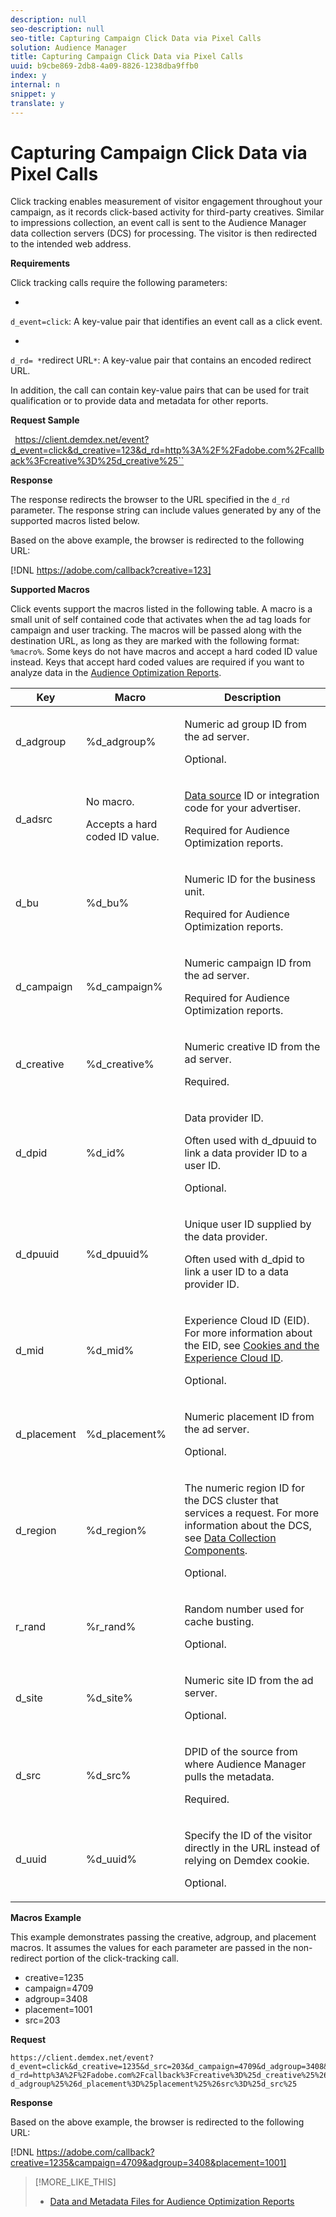 ```yaml
---
description: null
seo-description: null
seo-title: Capturing Campaign Click Data via Pixel Calls
solution: Audience Manager
title: Capturing Campaign Click Data via Pixel Calls
uuid: b9cbe869-2db8-4a09-8826-1238dba9ffb0
index: y
internal: n
snippet: y
translate: y
---
```


# Capturing Campaign Click Data via Pixel Calls



Click tracking enables measurement of visitor engagement throughout your campaign, as it records click-based activity for third-party creatives. Similar to impressions collection, an event call is sent to the Audience Manager data collection servers (DCS) for processing. The visitor is then redirected to the intended web address. 


**Requirements** 


Click tracking calls require the following parameters: 

* 

  `d_event=click`: A key-value pair that identifies an event call as a click event. 

* 

  `d_rd= *`redirect URL`*`: A key-value pair that contains an encoded redirect URL. 





In addition, the call can contain key-value pairs that can be used for trait qualification or to provide data and metadata for other reports. 


**Request Sample** 


` `https://client.demdex.net/event?d_event=click&d_creative=123&d_rd=http%3A%2F%2Fadobe.com%2Fcallback%3Fcreative%3D%25d_creative%25`` 


**Response** 


The response redirects the browser to the URL specified in the `d_rd` parameter. The response string can include values generated by any of the supported macros listed below. 


Based on the above example, the browser is redirected to the following URL: 


[!DNL https://adobe.com/callback?creative=123] 


**Supported Macros** 


Click events support the macros listed in the following table. A macro is a small unit of self contained code that activates when the ad tag loads for campaign and user tracking. The macros will be passed along with the destination URL, as long as they are marked with the following format: `%macro%`. Some keys do not have macros and accept a hard coded ID value instead. Keys that accept hard coded values are required if you want to analyze data in the [Audience Optimization Reports](../../reporting/audience-optimization-reports/audience-optimization-reports.md#concept_D66D2C58493E48BDAFF2F95BBB508946). 

<table id="table_6EB65C3B7D0E49C59AA6C932549E33FC"> 
 <thead> 
  <tr> 
   <th colname="col1" class="entry"> Key </th> 
   <th colname="col02" class="entry"> Macro </th> 
   <th colname="col2" class="entry"> Description </th> 
  </tr> 
 </thead>
 <tbody> 
  <tr> 
   <td colname="col1"> <p> <span class="codeph"> d_adgroup</span> </p> </td> 
   <td colname="col02"> <p> <span class="codeph"> %d_adgroup%</span> </p> </td> 
   <td colname="col2"> <p>Numeric ad group ID from the ad server. </p> <p>Optional. </p> </td> 
  </tr> 
  <tr> 
   <td colname="col1"> <p> <span class="codeph"> d_adsrc</span> </p> </td> 
   <td colname="col02"> <p>No macro. </p> <p>Accepts a hard coded ID value. </p> </td> 
   <td colname="col2"> <p> <a href="../../c_features/datasources-list-and-settings.md#concept_DC7CC030739C436C947078C7877C15AD" format="dita" scope="local"> Data source</a> ID or integration code for your advertiser. </p> <p> Required for <span class="wintitle"> Audience Optimization</span> reports. </p> </td> 
  </tr> 
  <tr> 
   <td colname="col1"> <p> <span class="codeph"> d_bu</span> </p> </td> 
   <td colname="col02"> <p> <span class="codeph"> %d_bu%</span> </p> </td> 
   <td colname="col2"> <p>Numeric ID for the business unit. </p> <p> Required for <span class="wintitle"> Audience Optimization</span> reports. </p> </td> 
  </tr> 
  <tr> 
   <td colname="col1"> <p> <span class="codeph"> d_campaign</span> </p> </td> 
   <td colname="col02"> <p> <span class="codeph"> %d_campaign%</span> </p> </td> 
   <td colname="col2"> <p>Numeric campaign ID from the ad server. </p> <p> Required for <span class="wintitle"> Audience Optimization</span> reports. </p> </td> 
  </tr> 
  <tr> 
   <td colname="col1"> <p> <span class="codeph"> d_creative</span> </p> </td> 
   <td colname="col02"> <p> <span class="codeph"> %d_creative%</span> </p> </td> 
   <td colname="col2"> <p>Numeric creative ID from the ad server. </p> <p>Required. </p> </td> 
  </tr> 
  <tr> 
   <td colname="col1"> <p> <span class="codeph"> d_dpid</span> </p> </td> 
   <td colname="col02"> <p> <span class="codeph"> %d_id%</span> </p> </td> 
   <td colname="col2"> <p>Data provider ID. </p> <p>Often used with <span class="codeph"> d_dpuuid</span> to link a data provider ID to a user ID. </p> <p>Optional. </p> </td> 
  </tr> 
  <tr> 
   <td colname="col1"> <p> <span class="codeph"> d_dpuuid</span> </p> </td> 
   <td colname="col02"> <p> <span class="codeph"> %d_dpuuid%</span> </p> </td> 
   <td colname="col2"> <p>Unique user ID supplied by the data provider. </p> <p>Often used with <span class="codeph"> d_dpid</span> to link a user ID to a data provider ID. </p> </td> 
  </tr> 
  <tr> 
   <td colname="col1"> <p> <span class="codeph"> d_mid</span> </p> </td> 
   <td colname="col02"> <p> <span class="codeph"> %d_mid%</span> </p> </td> 
   <td colname="col2"> <p> <span class="keyword"> Experience Cloud</span> ID (EID). For more information about the EID, see <a href="https://marketing.adobe.com/resources/help/en_US/mcvid/mcvid_cookies.html" format="https" scope="external"> Cookies and the Experience Cloud ID</a>. </p> <p>Optional. </p> </td> 
  </tr> 
  <tr> 
   <td colname="col1"> <p> <span class="codeph"> d_placement</span> </p> </td> 
   <td colname="col02"> <p> <span class="codeph"> %d_placement%</span> </p> </td> 
   <td colname="col2"> <p>Numeric placement ID from the ad server. </p> <p>Optional. </p> </td> 
  </tr> 
  <tr> 
   <td colname="col1"> <p> <span class="codeph"> d_region</span> </p> </td> 
   <td colname="col02"> <p> <span class="codeph"> %d_region%</span> </p> </td> 
   <td colname="col2"> <p>The numeric region ID for the DCS cluster that services a request. For more information about the DCS, see <a href="../../reference/system-components/components-data-collection.md#concept_66CFFEBF5E8B41ED94082D562A93506E" format="dita" scope="local"> Data Collection Components</a>. </p> <p>Optional. </p> </td> 
  </tr> 
  <tr> 
   <td colname="col1"> <p> <span class="codeph"> r_rand</span> </p> </td> 
   <td colname="col02"> <p> <span class="codeph"> %r_rand%</span> </p> </td> 
   <td colname="col2"> <p>Random number used for cache busting. </p> <p>Optional. </p> </td> 
  </tr> 
  <tr> 
   <td colname="col1"> <p> <span class="codeph"> d_site</span> </p> </td> 
   <td colname="col02"> <p> <span class="codeph"> %d_site%</span> </p> </td> 
   <td colname="col2"> <p>Numeric site ID from the ad server. </p> <p>Optional. </p> </td> 
  </tr> 
  <tr> 
   <td colname="col1"> <p> <span class="codeph"> d_src</span> </p> </td> 
   <td colname="col02"> <p> <span class="codeph"> %d_src%</span> </p> </td> 
   <td colname="col2"> <p>DPID of the source from where Audience Manager pulls the metadata. </p> <p>Required. </p> </td> 
  </tr> 
  <tr> 
   <td colname="col1"> <p> <span class="codeph"> d_uuid</span> </p> </td> 
   <td colname="col02"> <p> <span class="codeph"> %d_uuid%</span> </p> </td> 
   <td colname="col2"> <p>Specify the ID of the visitor directly in the URL instead of relying on Demdex cookie. </p> <p>Optional. </p> </td> 
  </tr> 
 </tbody> 
</table>



**Macros Example** 


This example demonstrates passing the creative, adgroup, and placement macros. It assumes the values for each parameter are passed in the non-redirect portion of the click-tracking call. 

<ul class="simplelist"> 
 <li> <span class="codeph"> creative=1235 </span> </li> 
 <li> <span class="codeph"> campaign=4709 </span> </li> 
 <li> <span class="codeph"> adgroup=3408 </span> </li> 
 <li> <span class="codeph"> placement=1001 </span> </li> 
 <li> <span class="codeph"> src=203 </span> </li> 
</ul>



**Request** 


```
https://client.demdex.net/event?d_event=click&d_creative=1235&d_src=203&d_campaign=4709&d_adgroup=3408&d_placement=1001&
d_rd=http%3A%2F%2Fadobe.com%2Fcallback%3Fcreative%3D%25d_creative%25%26campaign%3D%25d_campaign%25%26adgroup%3D%25
d_adgroup%25%26d_placement%3D%25placement%25%26src%3D%25d_src%25
```



**Response** 


Based on the above example, the browser is redirected to the following URL: 


[!DNL https://adobe.com/callback?creative=1235&campaign=4709&adgroup=3408&placement=1001] 
>[!MORE_LIKE_THIS]
>
>* [Data and Metadata Files for Audience Optimization Reports](metadata-files-intro.md#concept_CD250EF8D3744CC4A722422970886D87)
